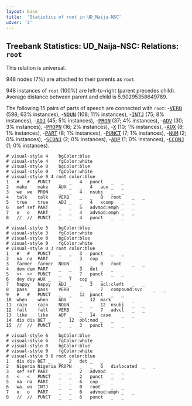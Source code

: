 ```yaml
---
layout: base
title:  'Statistics of root in UD_Naija-NSC'
udver: '2'
---
```


## Treebank Statistics: UD_Naija-NSC: Relations: `root`

This relation is universal.

948 nodes (7%) are attached to their parents as `root`.

948 instances of `root` (100%) are left-to-right (parent precedes child).
Average distance between parent and child is 5.90295358649789.

The following 15 pairs of parts of speech are connected with `root`: -<tt><a href="pcm_nsc-pos-VERB.html">VERB</a></tt> (598; 63% instances), -<tt><a href="pcm_nsc-pos-NOUN.html">NOUN</a></tt> (108; 11% instances), -<tt><a href="pcm_nsc-pos-INTJ.html">INTJ</a></tt> (75; 8% instances), -<tt><a href="pcm_nsc-pos-ADJ.html">ADJ</a></tt> (45; 5% instances), -<tt><a href="pcm_nsc-pos-PRON.html">PRON</a></tt> (37; 4% instances), -<tt><a href="pcm_nsc-pos-ADV.html">ADV</a></tt> (30; 3% instances), -<tt><a href="pcm_nsc-pos-PROPN.html">PROPN</a></tt> (16; 2% instances), -<tt><a href="pcm_nsc-pos-X.html">X</a></tt> (10; 1% instances), -<tt><a href="pcm_nsc-pos-AUX.html">AUX</a></tt> (8; 1% instances), -<tt><a href="pcm_nsc-pos-PART.html">PART</a></tt> (8; 1% instances), -<tt><a href="pcm_nsc-pos-PUNCT.html">PUNCT</a></tt> (7; 1% instances), -<tt><a href="pcm_nsc-pos-NUM.html">NUM</a></tt> (2; 0% instances), -<tt><a href="pcm_nsc-pos-SCONJ.html">SCONJ</a></tt> (2; 0% instances), -<tt><a href="pcm_nsc-pos-ADP.html">ADP</a></tt> (1; 0% instances), -<tt><a href="pcm_nsc-pos-CCONJ.html">CCONJ</a></tt> (1; 0% instances).


~~~ conllu
# visual-style 4	bgColor:blue
# visual-style 4	fgColor:white
# visual-style 0	bgColor:blue
# visual-style 0	fgColor:white
# visual-style 0 4 root	color:blue
1	#	#	PUNCT	_	_	4	punct	_	_
2	make	make	AUX	_	_	4	aux	_	_
3	we	we	PRON	_	_	4	nsubj	_	_
4	talk	talk	VERB	_	_	0	root	_	_
5	true	true	ADJ	_	_	4	xcomp	_	_
6	sef	sef	PART	_	_	5	advmod:emph	_	_
7	o	o	PART	_	_	4	advmod:emph	_	_
8	//	//	PUNCT	_	_	4	punct	_	_

~~~


~~~ conllu
# visual-style 3	bgColor:blue
# visual-style 3	fgColor:white
# visual-style 0	bgColor:blue
# visual-style 0	fgColor:white
# visual-style 0 3 root	color:blue
1	#	#	PUNCT	_	_	3	punct	_	_
2	na	na	PART	_	_	3	cop	_	_
3	farmer	farmer	NOUN	_	_	0	root	_	_
4	dem	dem	PART	_	_	3	det	_	_
5	>+	>+	PUNCT	_	_	7	punct	_	_
6	dey	dey	AUX	_	_	7	cop	_	_
7	happy	happy	ADJ	_	_	3	acl:cleft	_	_
8	pass	pass	VERB	_	_	7	compound:svc	_	_
9	#	#	PUNCT	_	_	12	punct	_	_
10	when	when	ADV	_	_	12	mark	_	_
11	rain	rain	NOUN	_	_	12	nsubj	_	_
12	fall	fall	VERB	_	_	7	advcl	_	_
13	like	like	ADP	_	_	14	case	_	_
14	dis	dis	DET	_	_	12	obl:mod	_	_
15	//	//	PUNCT	_	_	3	punct	_	_

~~~


~~~ conllu
# visual-style 6	bgColor:blue
# visual-style 6	fgColor:white
# visual-style 0	bgColor:blue
# visual-style 0	fgColor:white
# visual-style 0 6 root	color:blue
1	dis	dis	DET	_	_	2	det	_	_
2	Nigeria	Nigeria	PROPN	_	_	6	dislocated	_	_
3	sef	sef	PART	_	_	2	advmod	_	_
4	<	<	PUNCT	_	_	2	punct	_	_
5	na	na	PART	_	_	6	cop	_	_
6	wa	wa	INTJ	_	_	0	root	_	_
7	o	o	PART	_	_	6	advmod:emph	_	_
8	//	//	PUNCT	_	_	6	punct	_	_

~~~


